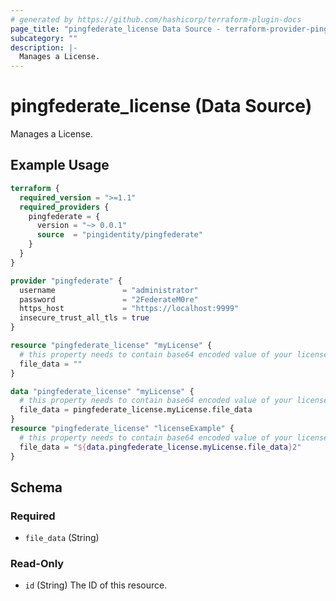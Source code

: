 ```yaml
---
# generated by https://github.com/hashicorp/terraform-plugin-docs
page_title: "pingfederate_license Data Source - terraform-provider-pingfederate"
subcategory: ""
description: |-
  Manages a License.
---
```


# pingfederate_license (Data Source)

Manages a License.

## Example Usage

```terraform
terraform {
  required_version = ">=1.1"
  required_providers {
    pingfederate = {
      version = "~> 0.0.1"
      source  = "pingidentity/pingfederate"
    }
  }
}

provider "pingfederate" {
  username               = "administrator"
  password               = "2FederateM0re"
  https_host             = "https://localhost:9999"
  insecure_trust_all_tls = true
}

resource "pingfederate_license" "myLicense" {
  # this property needs to contain base64 encoded value of your license.
  file_data = ""
}

data "pingfederate_license" "myLicense" {
  # this property needs to contain base64 encoded value of your license.
  file_data = pingfederate_license.myLicense.file_data
}
resource "pingfederate_license" "licenseExample" {
  # this property needs to contain base64 encoded value of your license.
  file_data = "${data.pingfederate_license.myLicense.file_data}2"
}
```

<!-- schema generated by tfplugindocs -->
## Schema

### Required

- `file_data` (String)

### Read-Only

- `id` (String) The ID of this resource.

